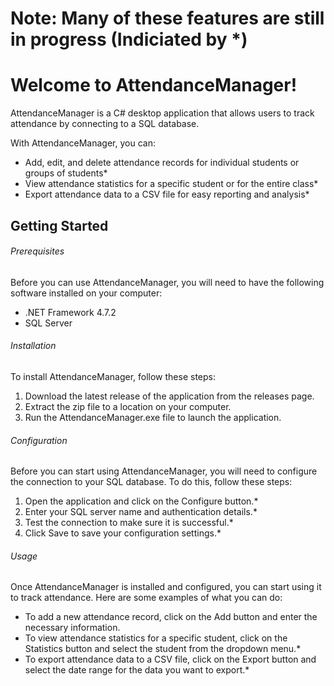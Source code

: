 # Note: Many of these features are still in progress (Indiciated by *)
# Welcome to AttendanceManager!

AttendanceManager is a C# desktop application that allows users to track attendance by connecting to a SQL database.

With AttendanceManager, you can:

- Add, edit, and delete attendance records for individual students or groups of students*
- View attendance statistics for a specific student or for the entire class*
- Export attendance data to a CSV file for easy reporting and analysis*

## Getting Started
###### Prerequisites
Before you can use AttendanceManager, you will need to have the following software installed on your computer:

- .NET Framework 4.7.2
- SQL Server

###### Installation
To install AttendanceManager, follow these steps:

1. Download the latest release of the application from the releases page.
2. Extract the zip file to a location on your computer.
3. Run the AttendanceManager.exe file to launch the application.

###### Configuration
Before you can start using AttendanceManager, you will need to configure the connection to your SQL database. To do this, follow these steps:

1. Open the application and click on the Configure button.*
2. Enter your SQL server name and authentication details.*
3. Test the connection to make sure it is successful.*
4. Click Save to save your configuration settings.*

###### Usage
Once AttendanceManager is installed and configured, you can start using it to track attendance. Here are some examples of what you can do:

- To add a new attendance record, click on the Add button and enter the necessary information.
- To view attendance statistics for a specific student, click on the Statistics button and select the student from the dropdown menu.*
- To export attendance data to a CSV file, click on the Export button and select the date range for the data you want to export.*
